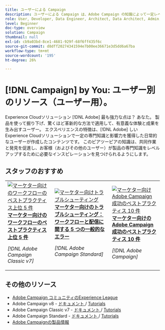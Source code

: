 ```yaml
---
title: ユーザーによる Campaign
description: ユーザーによる Campaign は、Adobe Campaign の知識によって一定レベルの専門知識と影響力を獲得した日常のユーザーが作成したユーザー生成コンテンツを特徴としています。
role: User, Developer, Data Engineer, Architect, Data Architect, Admin, Leader
level: Beginner
doc-type: overview
solution: Campaign
thumbnail: null
exl-id: cb9a03bd-8ce1-4681-929f-68f6ff435f6c
source-git-commit: d8dff20274341594e7b00ee36671e3d5dd6a67ba
workflow-type: tm+mt
source-wordcount: '195'
ht-degree: 26%

---
```


# [!DNL Campaign] by You: ユーザー別のリソース（ユーザー用）。

Experience Cloudソリューション [!DNL Adobe] 最も強力な点は？ あなた。 製品を使って掘り下げ、驚くほど革新的な方法で適用して、有意義な体験と成果を生み出すユーザー。 エクスペリエンスの特徴は、[!DNL Adobe] しいExperience Cloudソリューションで一定の専門知識と影響力を獲得した日常的なユーザーが作成したコンテンツです。 このピアツーピアの知識は、共同作業と発見を促進し、お客様（およびその他のユーザー）が製品の専門知識をレベルアップするために必要なインスピレーションを見つけられるようにします。

<div id="recs-overview-body-1"></div>
<div id="recs-overview-body-2"></div>
<div id="recs-overview-body-3"></div>
<div id="recs-overview-body-4"></div>
<div id="recs-overview-body-5"></div>
<div id="recs-overview-body-6"></div>

<div id="staff-picks-section">

## スタッフのおすすめ

<table>
<tr>
  <td>
    <a href="/help/campaign/ac-v7/workflow-best-practices-for-marketers.md">
      <img alt="マーケター向けのワークフローのベストプラクティス上位 5 件" src="https://video.tv.adobe.com/v/3448119?format=jpeg&captions=jpn" />
    </a>
    <div>
      <a href="/help/campaign/ac-v7/workflow-best-practices-for-marketers.md">
    <strong> マーケター向けのワークフローのベストプラクティス上位 5 件 </strong>
    </a>
    </div>
    <p>
    <em>[!DNL Adobe Campaign Classic v7]</em>
    <p>
  </td>
  <td>
    <a href="/help/campaign/acs/troubleshooting-for-marketers.md">
      <img alt="マーケター向けトラブルシューティング" src="https://cdn.experienceleague.adobe.com/thumb/docs-campaign.png?lang=ja" />
    </a>
    <div>
      <a href="/help/campaign/acs/troubleshooting-for-marketers.md">
    <strong> マーケター向けのトラブルシューティング：ワークフローと配信に関する 5 つの一般的なエラー </strong>
    </a>
    </div>
    <p>
    <em>[!DNL Adobe Campaign Standard]</em>
    <p>
  </td>
  <td>
    <a href="/help/campaign/10-best-practices-for-marketers.md">
      <img alt="マーケター向け Adobe Campaign 成功のベストプラクティス 10 件" src="https://cdn.experienceleague.adobe.com/thumb/docs-campaign.png?lang=ja" />
    </a>
    <div>
      <a href="/help/campaign/10-best-practices-for-marketers.md">
    <strong> マーケター向けのAdobe Campaign成功のベストプラクティス 10 件 </strong>
    </a>
    </div>
    <p>
    <em>[!DNL Adobe Campaign]</em>
    <p>
  </td>
</tr>
</table>

</div>

## その他のリソース

* [Adobe Campaign コミュニティのExperience League](https://experienceleaguecommunities.adobe.com/t5/adobe-analytics/ct-p/adobe-analytics-community?profile.language=ja)
* Adobe Campaign v8 - [ ドキュメント ](https://experienceleague.adobe.com/docs/campaign-v8.html?lang=ja) / [Tutorials](https://experienceleague.adobe.com/docs/campaign-learn/tutorials/overview.html?lang=ja)
* Adobe Campaign Classic v7 - [ ドキュメント ](https://experienceleague.adobe.com/docs/campaign-classic.html?lang=ja) / [Tutorials](https://experienceleague.adobe.com/docs/campaign-classic-learn/tutorials/overview.html?lang=ja)
* Adobe Campaign Standard - [ ドキュメント ](https://experienceleague.adobe.com/docs/campaign-standard.html?lang=ja) / [Tutorials](https://experienceleague.adobe.com/docs/campaign-standard-learn/tutorials/overview.html?lang=ja)
* [Adobe Campaignの製品情報 ](https://business.adobe.com/products/campaign/adobe-campaign.html)
